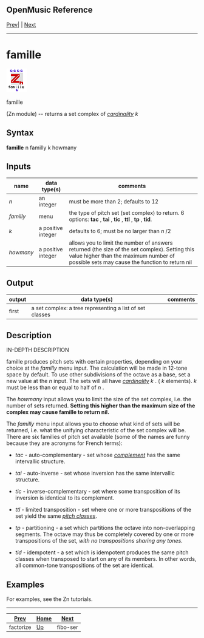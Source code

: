OpenMusic Reference  
---  
[Prev](factorize)| | [Next](fibo-ser)  
  
* * *

# famille

![](figures/functions/zn/famille.png)

  
  
famille  
  
(Zn module) \-- returns a set complex of
[_cardinality_](glossary#CARDINALITY)  _k_   

## Syntax

   **famille**  n familly k howmany  

## Inputs

name| data type(s)| comments  
---|---|---  
  _n_ |  an integer| must be more than 2; defaults to 12  
  _familly_ |  menu| the type of pitch set (set complex) to return. 6 options: **tac** , **tai** , **tic** , **ttl** , **tp** , **tid**.  
  _k_ |  a positive integer| defaults to 6; must be no larger than  _n_  /2  
  _howmany_ |  a positive integer| allows you to limit the number of answers returned (the size of the set complex). Setting this value higher than the maximum number of possible sets may cause the function to return nil  
  
## Output

output| data type(s)| comments  
---|---|---  
first| a set complex: a tree representing a list of set classes|  
  
## Description

IN-DEPTH DESCRIPTION

 famille  produces pitch sets with certain properties, depending on your
choice at the  _familly_  menu input. The calculation will be made in 12-tone
space by default. To use other subdivisions of the octave as a base, set a new
value at the  _n_  input. The sets will all have
[_cardinality_](glossary#CARDINALITY)  _k_ . (  _k_  elements).  _k_ 
must be less than or equal to half of  _n_ .

The  _howmany_  input allows you to limit the size of the set complex, i.e.
the number of sets returned. **Setting this higher than the maximum size of
the complex may cause  famille  to return nil.**

The  _familly_  menu input allows you to choose what kind of sets will be
returned, i.e. what the unifying characteristic of the set complex will be.
There are six families of pitch set available (some of the names are funny
because they are acronyms for French terms):

  *   _tac_  \- auto-complementary - set whose [_complement_](glossary#COMPLEMENT) has the same intervallic structure.

  *   _tai_  \- auto-inverse - set whose inversion has the same intervallic structure.

  *   _tic_  \- inverse-complementary - set where some transposition of its inversion is identical to its complement.

  *   _ttl_  \- limited transposition - set where one or more transpositions of the set yield the same [_pitch classes_](glossary#PITCH-CLASS).

  *   _tp_  \- partitioning - a set which partitions the octave into non-overlapping segments. The octave may thus be completely covered by one or more transpositions of the set, _with no transpositions sharing any tones_.

  *   _tid_  \- idempotent - a set which is idempotent produces the same pitch classes when transposed to start on any of its members. In other words, all common-tone transpositions of the set are identical.

## Examples

For examples, see the Zn tutorials.

* * *

[Prev](factorize)| [Home](index)| [Next](fibo-ser)  
---|---|---  
factorize| [Up](funcref.main)| fibo-ser

